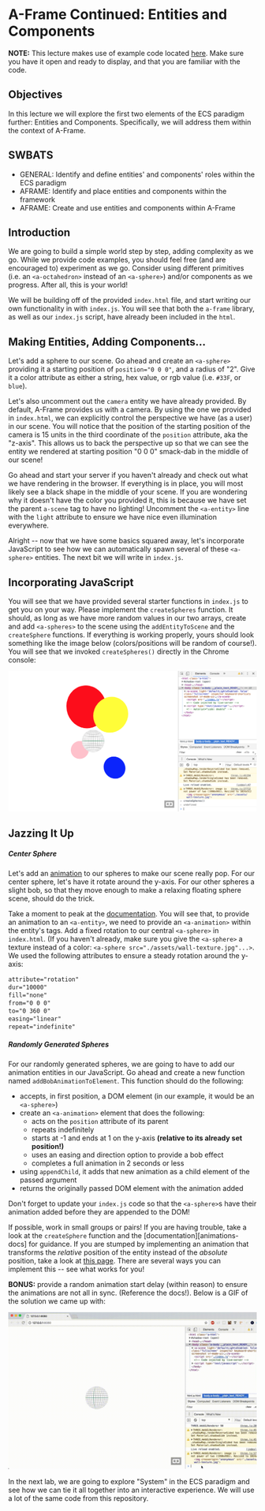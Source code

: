 # A-Frame Continued: Entities and Components

**NOTE:** This lecture makes use of example code located [here][example]. Make sure you have it open and ready to display, and that you are familiar with the code.  

## Objectives

In this lecture we will explore the first two elements of the ECS paradigm further: Entities and Components. Specifically, we will address them within the context of A-Frame.


## SWBATS

+ GENERAL: Identify and define entities' and components' roles within the ECS paradigm
+ AFRAME: Identify and place entities and components within the framework
+ AFRAME: Create and use entities and components within A-Frame

## Introduction

We are going to build a simple world step by step, adding complexity as we go. While we provide code examples, you should feel free (and are encouraged to) experiment as we go. Consider using different primitives (i.e. an `<a-octahedron>` instead of an `<a-sphere>`) and/or components as we progress. After all, this is your world!

We will be building off of the provided `index.html` file, and start writing our own functionality in with `index.js`. You will see that both the `a-frame` library, as well as our `index.js` script, have already been included in the `html`.

## Making Entities, Adding Components...

Let's add a sphere to our scene. Go ahead and create an `<a-sphere>` providing it a starting position of `position="0 0 0"`, and a radius of "2". Give it a color attribute as either a string, hex value, or rgb value (i.e. `#33F`, or `blue`).

Let's also uncomment out the `camera` entity we have already provided. By default, A-Frame provides us with a camera. By using the one we provided in `index.html`, we can explicitly control the perspective we have (as a user) in our scene. You will notice that the position of the starting position of the camera is 15 units in the third coordinate of the `position` attribute, aka the "z-axis". This allows us to back the perspective up so that we can see the entity we rendered at starting position "0 0 0" smack-dab in the middle of our scene!

Go ahead and start your server if you haven't already and check out what we have rendering in the browser. If everything is in place, you will most likely see a black shape in the middle of your scene. If you are wondering why it doesn't have the color you provided it, this is because we have set the parent `a-scene` tag to have no lighting! Uncomment the `<a-entity>` line with the `light` attribute to ensure we have nice even illumination everywhere.

Alright -- now that we have some basics squared away, let's incorporate JavaScript to see how we can automatically spawn several of these `<a-sphere>` entities. The next bit we will write in `index.js`.

## Incorporating JavaScript

You will see that we have provided several starter functions in `index.js` to get you on your way. Please implement the `createSpheres` function. It should, as long as we have more random values in our two arrays, create and add `<a-spheres>` to the scene using the `addEntityToScene` and the `createSphere` functions. If everything is working properly, yours should look something like the image below (colors/positions will be random of course!). You will see that we invoked `createSpheres()` directly in the Chrome console:

![](./assets/example-1.png)

## Jazzing It Up

##### Center Sphere

Let's add an [animation][animations-doc] to our spheres to make our scene really pop. For our center sphere, let's have it rotate around the y-axis. For our other spheres a slight bob, so that they move enough to make a relaxing floating sphere scene, should do the trick.

Take a moment to peak at the [documentation][animations-doc]. You will see that, to provide an animation to an `<a-entity>`, we need to provide an `<a-animation>` within the entity's tags. Add a fixed rotation to our central `<a-sphere>` in `index.html`. (If you haven't already, make sure you give the `<a-sphere>` a texture instead of a color: `<a-sphere src="./assets/wall-texture.jpg"...>`. We used the following attributes to ensure a steady rotation around the y-axis:

```
attribute="rotation"
dur="10000"
fill="none"
from="0 0 0"
to="0 360 0"
easing="linear"
repeat="indefinite"
```

##### Randomly Generated Spheres

For our randomly generated spheres, we are going to have to add our animation entities in our JavaScript. Go ahead and create a new function named `addBobAnimationToElement`. This function should do the following:
  - accepts, in first position, a DOM element (in our example, it would be an `<a-sphere>`)
  - create an `<a-animation>` element that does the following:
    - acts on the `position` attribute of its parent
    - repeats indefinitely
    - starts at -1 and ends at 1 on the y-axis **(relative to its already set position!)**
    - uses an easing and direction option to provide a bob effect
    - completes a full animation in 2 seconds or less
  - using `appendChild`, it adds that new animation as a child element of the passed argument
  - returns the originally passed DOM element with the animation added

Don't forget to update your `index.js` code so that the `<a-sphere>`s have their animation added before they are appended to the DOM!

If possible, work in small groups or pairs! If you are having trouble, take a look at the `createSphere` function and the [documentation][animations-docs] for guidance. If you are stumped by implementing an animation that transforms the _relative_ position of the entity instead of the _absolute_ position, take a look at [this page][position-doc]. There are several ways you can implement this -- see what works for you!

**BONUS:** provide a random animation start delay (within reason) to ensure the animations are not all in sync. (Reference the docs!). Below is a GIF of the solution we came up with:

![](./assets/completed-example.gif)

In the next lab, we are going to explore "System" in the ECS paradigm and see how we can tie it all together into an interactive experience. We will use a lot of the same code from this repository.

[animations-doc]: "https://github.com/aframevr/aframe/blob/master/docs/core/animations.md"
[position-doc]: "https://github.com/aframevr/aframe/blob/master/docs/components/position.md"
[example]: https://github.com/learn-co-curriculum/kwk-level-2-a-frame-continued-lecture-code
